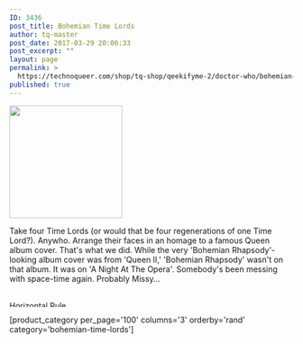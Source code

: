 ```yaml
---
ID: 3436
post_title: Bohemian Time Lords
author: tq-master
post_date: 2017-03-29 20:06:33
post_excerpt: ""
layout: page
permalink: >
  https://technoqueer.com/shop/tq-shop/qeekifyme-2/doctor-who/bohemian-time-lords/
published: true
---
```

<img class="alignleft size-full wp-image-709" src="https://technoqueer.com/shop/wp-content/uploads/2017/03/btn-bohemian-time-lords.png" alt="" width="200" height="200" />
<p style="text-align: left;">Take four Time Lords (or would that be four regenerations of one Time Lord?). Anywho. Arrange their faces in an homage to a famous Queen album cover. That's what we did. While the very 'Bohemian Rhapsody'-looking album cover was from 'Queen II,' 'Bohemian Rhapsody' wasn't on that album. It was on 'A Night At The Opera'. Somebody's been messing with space-time again. Probably Missy…</p>
&nbsp;


<img class="aligncenter size-full wp-image-99" src="https://technoqueer.com/shop/wp-content/uploads/2017/03/Rainbow-HR.jpg" alt="Horizontal Rule" width="800" height="11" />


[product_category per_page='100' columns='3' orderby='rand' category='bohemian-time-lords']
